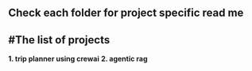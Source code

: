 ## Check each folder for project specific read me

#The list of projects
---------------------------
**1. trip planner using crewai**
**2. agentic rag**
